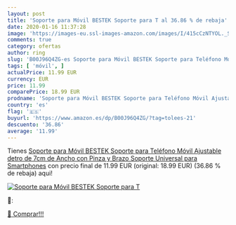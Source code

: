```yaml
---
layout: post
title: 'Soporte para Móvil BESTEK Soporte para T al 36.86 % de rebaja'
date: 2020-01-16 11:37:28
image: 'https://images-eu.ssl-images-amazon.com/images/I/415cCzNTYOL._SL200_.jpg'
comments: true
category: ofertas
author: ring
slug: 'B00J96Q4ZG-es Soporte para Móvil BESTEK Soporte para Teléfono Móvil...'
tags: [ 'móvil', ]
actualPrice: 11.99 EUR
currency: EUR
price: 11.99
comparePrice: 18.99 EUR
prodname: 'Soporte para Móvil BESTEK Soporte para Teléfono Móvil Ajustable detro de 7cm de Ancho con Pinza y Brazo Soporte Universal para Smartphones'
country: 'es'
flag: '🇪🇸'
buyurl: 'https://www.amazon.es/dp/B00J96Q4ZG/?tag=tolees-21'
descuento: '36.86'
average: '11.99'
---
```


Tienes [Soporte para Móvil BESTEK Soporte para Teléfono Móvil Ajustable detro de 7cm de Ancho con Pinza y Brazo Soporte Universal para Smartphones](https://www.amazon.es/dp/B00J96Q4ZG/?tag=tolees-21) con precio final de  11.99 EUR (original: 18.99 EUR) (36.86 %  de rebaja) aqui!

[![Soporte para Móvil BESTEK Soporte para T](https://images-eu.ssl-images-amazon.com/images/I/415cCzNTYOL._SL200_.jpg)](https://www.amazon.es/dp/B00J96Q4ZG/?tag=tolees-21)

🔎:


[🛒 Comprar!!!](https://www.amazon.es/dp/B00J96Q4ZG/?tag=tolees-21)
